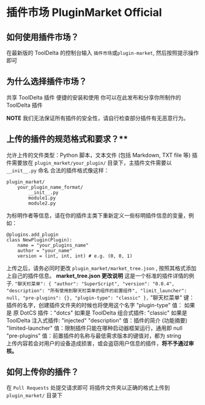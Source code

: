 # 插件市场 PluginMarket Official

## 如何使用插件市场？

在最新版的 ToolDelta 的控制台输入 `插件市场`或`plugin-market`, 然后按照提示操作即可

## 为什么选择插件市场？
共享 ToolDelta 插件
便捷的安装和使用
你可以在此发布和分享你所制作的 ToolDelta 插件

**NOTE**
我们无法保证所有插件的安全性，请自行检查部分插件有无恶意行为。

## 上传的插件的规范格式和要求？**
允许上传的文件类型：Python 脚本，文本文件 (包括 Markdown, TXT file 等)
插件需要放在 `plugin_market/your_plugin/` 目录下，主插件文件需要以 `__init__.py` 命名
合法的插件格式像这样：
```
plugin_market/
    your_plugin_name_format/
        __init__.py
        module1.py
        module2.py
```
为标明作者等信息，请在你的插件主类下重新定义一些标明插件信息的变量，例如：
```
@plugins.add_plugin
class NewPlugin(Plugin):
    name = "your_plugins_name"
    author = "your_name"
    version = (int, int, int) # e.g. (0, 0, 1)
```
上传之后，请务必同时更改 `plugin_market/market_tree.json` ,  按照其格式添加上自己的插件信息。
   **market_tree.json 更改说明**
    这是一个标准的插件详情的例子.
    ```
    "聊天栏菜单": {
        "author": "SuperScript",
        "version": "0.0.4",
        "description": "所有使用到聊天栏菜单的组件的前置组件",
        "limit_launcher": null,
        "pre-plugins": {},
        "plugin-type": "classic"
    },
    ```
   "聊天栏菜单" 键：插件的名字，创建插件文件夹的时候也将使用这个名字
   "plugin-type" 值：
       如果是 原 DotCS 插件："dotcs"
       如果是 ToolDelta 组合式插件: "classic"
       如果是 ToolDelta 注入式插件: "injected"
   "description" 值：插件的简介 (功能摘要)
   "limited-launcher" 值：限制插件只能在哪种启动器框架运行，通用即 null  
   "pre-plugins" 值：前置插件的名称与最低需求版本的键值对，都为 string  
上传内容若会对用户的设备造成损害，或会盗窃用户信息的插件，**将不予通过审核。**

## 如何上传你的插件？
在 `Pull Requests` 处提交请求即可
将插件文件夹以正确的格式上传到 `plugin_market/` 目录下
